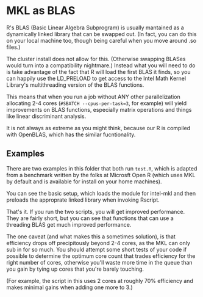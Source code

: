 # MKL as BLAS

R's BLAS (Basic Linear Algebra Subprogram) is usually 
mantained as a dynamically linked library that can be swapped
out. (In fact, you can do this on your local machine too, though
being careful when you move around .so files.)

The cluster install does not allow for this. (Otherwise
swapping BLASes would turn into a compatibility nightmare.)
Instead what you will need to do is take advantage of the fact
that R will load the first BLAS it finds, so you can happily use
the LD_PRELOAD to get access to the Intel Math Kernel Library's 
multithreading version of the BLAS functions.

This means that when you run a job without ANY other parallelization
allocating 2-4 cores (`#SBATCH --cpus-per-task=3`, for example) will yield 
improvements on BLAS functions, especially matrix operations and 
things like linear discriminant analysis.

It is not always as extreme as you might think, because our R 
is compiled with OpenBLAS, which has the similar fucntionality.

## Examples

There are two examples in this folder that both run `test.R`, which
is adapted from a benchmark written by the folks at Microsft Open R
(which uses MKL by default and is available for install on your 
home machines). 

You can see the basic setup, which loads the module for intel-mkl and
then preloads the approprate linked library when invoking Rscript.

That's it. If you run the two scripts, you will get improved performance.
They are fairly short, but you can see that functions that can use a threading BLAS get much improved performance.
  
The one caveat (and what makes this a sometimes solution), is that 
efficiency drops off precipitously beyond 2-4 cores, as the MKL can 
only sub in for so much. You should attempt some short tests of your 
code if possible to determine the optimum core count that trades efficiency
for the right number of cores, otherwise you'll waste more time in
the queue than you gain by tying up cores that you're barely touching.

(For example, the script in this uses 2 cores at roughly 70% efficiency
and makes minimal gains when adding one more to 3.) 
